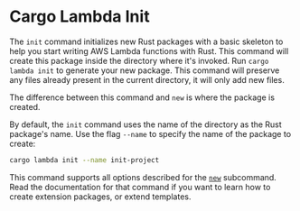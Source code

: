 # Cargo Lambda Init

The `init` command initializes new Rust packages with a basic skeleton to help you start writing AWS Lambda functions with Rust. This command will create this package inside the directory where it's invoked. Run `cargo lambda init` to generate your new package. This command will preserve any files already present in the current directory, it will only add new files.

The difference between this command and `new` is where the package is created.

By default, the `init` command uses the name of the directory as the Rust package's name. Use the flag `--name` to specify the name of the package to create:

```sh
cargo lambda init --name init-project
```

This command supports all options described for the [`new`](/commands/new) subcommand. Read the documentation for that command if you want to learn how to create extension packages, or extend templates.

